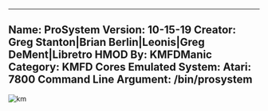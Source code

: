 -----------------------
Name: ProSystem
Version: 10-15-19
Creator: Greg Stanton|Brian Berlin|Leonis|Greg DeMent|Libretro
HMOD By: KMFDManic
Category: KMFD Cores
Emulated System: Atari: 7800
Command Line Argument: /bin/prosystem
-----------------------
![km](https://i.imgur.com/PNXqY72.png)
 